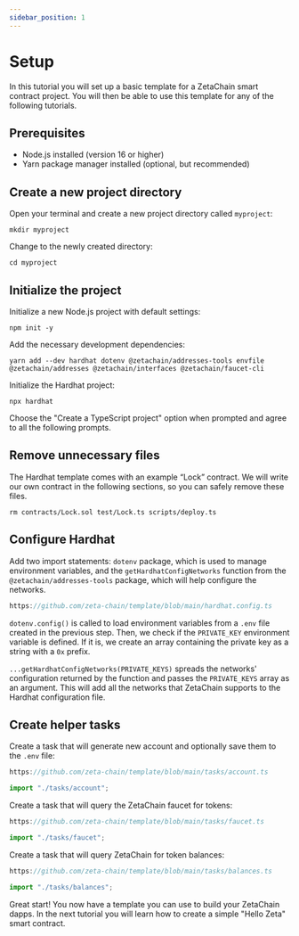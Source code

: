 ```yaml
---
sidebar_position: 1
---
```


# Setup

In this tutorial you will set up a basic template for a ZetaChain smart contract
project. You will then be able to use this template for any of the following
tutorials.

## Prerequisites

- Node.js installed (version 16 or higher)
- Yarn package manager installed (optional, but recommended)

## Create a new project directory

Open your terminal and create a new project directory called `myproject`:

```
mkdir myproject
```

Change to the newly created directory:

```
cd myproject
```

## Initialize the project

Initialize a new Node.js project with default settings:

```
npm init -y
```

Add the necessary development dependencies:

```
yarn add --dev hardhat dotenv @zetachain/addresses-tools envfile @zetachain/addresses @zetachain/interfaces @zetachain/faucet-cli
```

Initialize the Hardhat project:

```
npx hardhat
```

Choose the "Create a TypeScript project" option when prompted and agree to all
the following prompts.

## Remove unnecessary files

The Hardhat template comes with an example “Lock” contract. We will write our
own contract in the following sections, so you can safely remove these files.

```
rm contracts/Lock.sol test/Lock.ts scripts/deploy.ts
```

## Configure Hardhat

Add two import statements: `dotenv` package, which is used to manage environment
variables, and the `getHardhatConfigNetworks` function from the
`@zetachain/addresses-tools` package, which will help configure the networks.

```ts reference
https://github.com/zeta-chain/template/blob/main/hardhat.config.ts
```

`dotenv.config()` is called to load environment variables from a `.env` file
created in the previous step. Then, we check if the `PRIVATE_KEY` environment
variable is defined. If it is, we create an array containing the private key as
a string with a `0x` prefix.

`...getHardhatConfigNetworks(PRIVATE_KEYS)` spreads the networks' configuration
returned by the function and passes the `PRIVATE_KEYS` array as an argument.
This will add all the networks that ZetaChain supports to the Hardhat
configuration file.

## Create helper tasks

Create a task that will generate new account and optionally save them to the
`.env` file:

```ts reference
https://github.com/zeta-chain/template/blob/main/tasks/account.ts
```

```ts title="hardhat.config.ts"
import "./tasks/account";
```

Create a task that will query the ZetaChain faucet for tokens:

```ts reference
https://github.com/zeta-chain/template/blob/main/tasks/faucet.ts
```

```ts title="hardhat.config.ts"
import "./tasks/faucet";
```

Create a task that will query ZetaChain for token balances:

```ts reference
https://github.com/zeta-chain/template/blob/main/tasks/balances.ts
```

```ts title="hardhat.config.ts"
import "./tasks/balances";
```

Great start! You now have a template you can use to build your ZetaChain dapps.
In the next tutorial you will learn how to create a simple "Hello Zeta" smart
contract.
